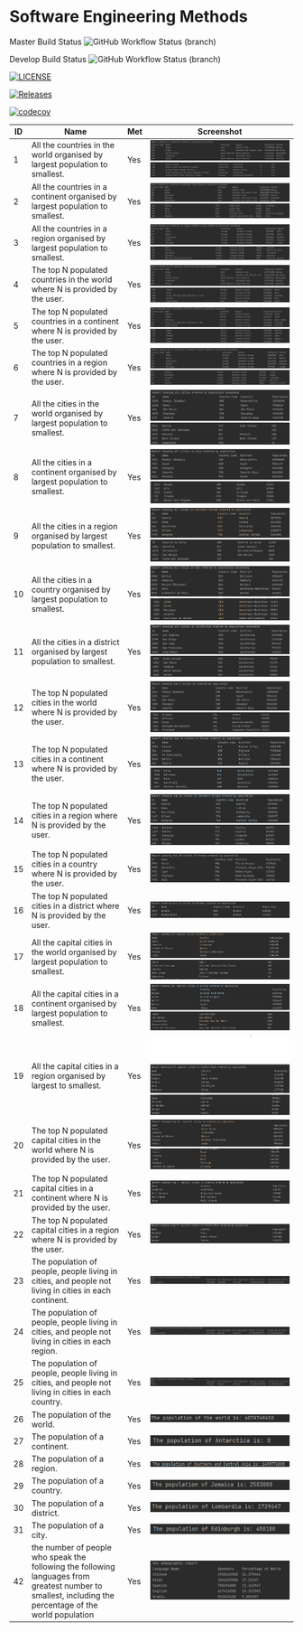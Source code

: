 # Software Engineering Methods

Master Build Status ![GitHub Workflow Status (branch)](https://img.shields.io/github/workflow/status/GregEwens/sem/A%20workflow%20for%20my%20Hello%20World%20App/master?style=flat-square)

Develop Build Status ![GitHub Workflow Status (branch)](https://img.shields.io/github/workflow/status/GregEwens/sem/A%20workflow%20for%20my%20Hello%20World%20App/develop?style=flat-square)

[![LICENSE](https://img.shields.io/github/license/GregEwens/sem.svg?style=flat-square)](https://github.com/GregEwens/sem/blob/master/LICENSE)

[![Releases](https://img.shields.io/github/release/GregEwens/sem/all.svg?style=flat-square)](https://github.com/GregEwens/sem/releases)

[![codecov](https://codecov.io/gh/GregEwens/sem/branch/master/graph/badge.svg?token=FWY2MWCT6T)](https://codecov.io/gh/GregEwens/sem)


| ID  | Name                                                                                                                                                    | Met | Screenshot                                          |
|-----|---------------------------------------------------------------------------------------------------------------------------------------------------------|-----|-----------------------------------------------------|
| 1   | All the countries in the world organised by largest population to smallest.                                                                             | Yes | ![img_10.png](img_10.png) ![img_11.png](img_11.png) |
| 2   | All the countries in a continent organised by largest population to smallest.                                                                           | Yes | ![img_14.png](img_14.png) ![img_15.png](img_15.png) |
| 3   | All the countries in a region organised by largest population to smallest.                                                                              | Yes | ![img_12.png](img_12.png) ![img_13.png](img_13.png) |
| 4   | The top N populated countries in the world where N is provided by the user.                                                                             | Yes | ![img_20.png](img_20.png) ![img_21.png](img_21.png) |
| 5   | The top N populated countries in a continent where N is provided by the user.                                                                           | Yes | ![img_22.png](img_22.png) ![img_23.png](img_23.png) |
| 6   | The top N populated countries in a region where N is provided by the user.                                                                              | Yes | ![img_45.png](img_45.png) ![img_46.png](img_46.png)                          |
| 7   | All the cities in the world organised by largest population to smallest.                                                                                | Yes | ![img.png](img.png)    ![img_1.png](img_1.png)      |
| 8   | All the cities in a continent organised by largest population to smallest.                                                                              | Yes | ![img_6.png](img_6.png)  ![img_7.png](img_7.png)    |
| 9   | All the cities in a region organised by largest population to smallest.                                                                                 | Yes | ![img_8.png](img_8.png)  ![img_9.png](img_9.png)    |
| 10  | All the cities in a country organised by largest population to smallest.                                                                                | Yes | ![img_2.png](img_2.png) ![img_3.png](img_3.png)     |
| 11  | All the cities in a district organised by largest population to smallest.                                                                               | Yes | ![img_4.png](img_4.png) ![img_5.png](img_5.png)     |
| 12  | The top N populated cities in the world where N is provided by the user.                                                                                | Yes | ![img_24.png](img_24.png) ![img_27.png](img_27.png) |
| 13  | The top N populated cities in a continent where N is provided by the user.                                                                              | Yes | ![img_28.png](img_28.png) ![img_29.png](img_29.png) |
| 14  | The top N populated cities in a region where N is provided by the user.                                                                                 | Yes | ![img_47.png](img_47.png) ![img_48.png](img_48.png)                                                   |
| 15  | The top N populated cities in a country where N is provided by the user.                                                                                | Yes | ![img_26.png](img_26.png)                           |
| 16  | The top N populated cities in a district where N is provided by the user.                                                                               | Yes | ![img_25.png](img_25.png)                           |
| 17  | All the capital cities in the world organised by largest population to smallest.                                                                        | Yes | ![img_18.png](img_18.png) ![img_19.png](img_19.png) |
| 18  | All the capital cities in a continent organised by largest population to smallest.                                                                      | Yes | ![img_16.png](img_16.png) ![img_17.png](img_17.png) |
| 19  | All the capital cities in a region organised by largest to smallest.                                                                                    | Yes | ![img_39.png](img_39.png) ![img_40.png](img_40.png) |
| 20  | The top N populated capital cities in the world where N is provided by the user.                                                                        | Yes | ![img_41.png](img_41.png) ![img_42.png](img_42.png) |
| 21  | The top N populated capital cities in a continent where N is provided by the user.                                                                      | Yes | ![img_44.png](img_44.png)                           |
| 22  | The top N populated capital cities in a region where N is provided by the user.                                                                         | Yes | ![img_43.png](img_43.png)                           |
| 23  | The population of people, people living in cities, and people not living in cities in each continent.                                                   | Yes | ![img_30.png](img_30.png)                           |
| 24  | The population of people, people living in cities, and people not living in cities in each region.                                                      | Yes | ![img_31.png](img_31.png)                           |
| 25  | The population of people, people living in cities, and people not living in cities in each country.                                                     | Yes | ![img_49.png](img_49.png)                                                    |
| 26  | The population of the world.                                                                                                                            | Yes | ![img_32.png](img_32.png)                           |
| 27  | The population of a continent.                                                                                                                          | Yes | ![img_33.png](img_33.png)                           |
| 28  | The population of a region.                                                                                                                             | Yes | ![img_34.png](img_34.png)                           |
| 29  | The population of a country.                                                                                                                            | Yes | ![img_35.png](img_35.png)                           |
| 30  | The population of a district.                                                                                                                           | Yes | ![img_36.png](img_36.png)                           |
| 31  | The population of a city.                                                                                                                               | Yes | ![img_37.png](img_37.png)                           |
| 42  | the number of people who speak the following the following languages from greatest number to smallest, including the percentage of the world population | Yes | ![img_38.png](img_38.png)                           |